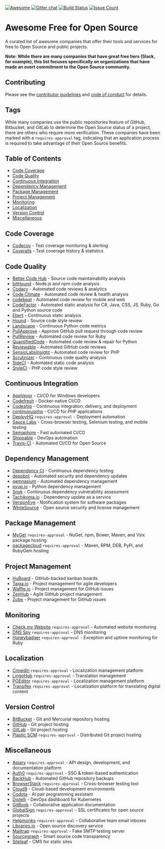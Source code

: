 [![Awesome](https://cdn.rawgit.com/sindresorhus/awesome/d7305f38d29fed78fa85652e3a63e154dd8e8829/media/badge.svg)](https://github.com/sindresorhus/awesome) [![Gitter chat](https://badges.gitter.im/gitterHQ/gitter.png)](https://gitter.im/awesome-freeforopensource/Lobby) [![Build Status](https://travis-ci.org/zachflower/awesome-freeforopensource.svg?branch=master)](https://travis-ci.org/zachflower/awesome-freeforopensource) [![Issue Count](https://codeclimate.com/github/zachflower/awesome-freeforopensource/badges/issue_count.svg)](https://codeclimate.com/github/zachflower/awesome-freeforopensource)

# Awesome Free for Open Source

A curated list of awesome companies that offer their tools and services for free to Open Source and public projects.

**Note: While there are many companies that have great free tiers (Slack, for example), this list focuses specifically on organizations that have made an overt commitment to the Open Source community.**

## Contributing

Please see the [contributor guidelines](.github/CONTRIBUTING.md) and [code of conduct](.github/CODE-OF-CONDUCT.md) for details.

## Tags

While many companies use the public repositories feature of GitHub, Bitbucket, and GitLab to determine the Open Source status of a project, there are others who require more verification. These companies have been marked with a `requires-approval` tag, indicating that an application process is required to take advantage of their Open Source benefits.

## Table of Contents

- [Code Coverage](#code-coverage)
- [Code Quality](#code-quality)
- [Continuous Integration](#continuous-integration)
- [Dependency Management](#dependency-management)
- [Package Management](#package-management)
- [Project Management](#project-management)
- [Monitoring](#monitoring)
- [Localization](#localization)
- [Version Control](#version-control)
- [Miscellaneous](#miscellaneous)

## Code Coverage

- [Codecov](https://codecov.io/) - Test coverage monitoring & alerting
- [Coveralls](https://coveralls.io/) - Test coverage history & statistics

## Code Quality

- [Better Code Hub](https://bettercodehub.com/) - Source code maintainability analysis
- [bitHound](https://www.bithound.io/) - Node.js and npm code analysis
- [Codacy](https://www.codacy.com/) - Automated code reviews & analytics
- [Code Climate](https://codeclimate.com/) - Automated code review & health analysis
- [codebeat](https://codebeat.co/) - Automated code review for mobile and web
- [CodeFactor](https://www.codefactor.io/) - Automated static analysis for C#, Java, CSS, JS, Ruby, Go and Python source code
- [Ebert](https://ebertapp.io/) - Continuous static analysis
- [Hound](https://houndci.com/) - Source code style review
- [Landscape](https://landscape.io/) - Continuous Python code metrics
- [PullApprove](https://about.pullapprove.com/) - Approve GitHub pull request through code review
- [PullReview](https://www.pullreview.com/) - Automated code review for Ruby
- [QuantifiedCode](https://www.quantifiedcode.com/) - Automated code review & repair for Python
- [Reviewable](https://reviewable.io/) - Automated GitHub code reviews
- [SensioLabsInsight](https://insight.sensiolabs.com/) - Automated code review for PHP
- [Scrutinizer](https://scrutinizer-ci.com/) - Continuous code quality analysis
- [SideCI](https://sideci.com/) - Automated static code analysis
- [StyleCI](https://styleci.io/) - PHP code style review

## Continuous Integration

- [AppVeyor](https://www.appveyor.com/) - CI/CD for Windows developers
- [Codefresh](https://codefresh.io/) - Docker-native CI/CD
- [Codeship](https://codeship.com/) - Continuous integration, delivery, and deployment
- [continuousphp](https://continuousphp.com/) - CI/CD for PHP applications
- [DeployHQ](https://www.deployhq.com/) `requires-approval` - Deployment automation
- [Sauce Labs](https://saucelabs.com/) - Cross-browser testing, Selenium testing, and mobile testing
- [Semaphore](https://semaphoreci.com/) - Fast automated CI/CD
- [Shippable](https://www.shippable.com/) - DevOps automation
- [Travis-CI](https://travis-ci.org/) - Automated CI/CD for Open Source

## Dependency Management

- [Dependency CI](https://dependencyci.com/) - Continuous dependency testing
- [deppbot](https://www.deppbot.com/) - Automated security and dependency updates
- [gemnasium](https://gemnasium.com/) - Automated dependency management
- [pyup.io](https://pyup.io/) - Python dependency management
- [Snyk](https://snyk.io/) - Continuous dependency vulnerability assessment
- [Tachikoma.io](http://tachikoma.io/) - Dependency update as a service
- [VersionEye](https://www.versioneye.com/) - Notification system for software packages
- [WhiteSource](https://www.whitesourcesoftware.com/) - Open source security and license management

## Package Management

- [MyGet](https://myget.org/) `requires-approval` - NuGet, npm, Bower, Maven, and Vsix package hosting
- [packagecloud](https://packagecloud.io/pricing) `requires-approval` - Maven, RPM, DEB, PyPi, and RubyGem hosting

## Project Management

- [HuBoard](https://huboard.com/) - GitHub-backed kanban boards
- [Taiga.io](https://taiga.io/) - Project management for agile developers
- [Waffle.io](https://waffle.io/) - Project management for GitHub issues
- [ZenHub](https://www.zenhub.com/) - Agile GitHub project management
- [Zube](https://zube.io/) - Project management for GitHub issues

## Monitoring

- [Check my Website](https://checkmy.ws/) `requires-approval` - Automated website monitoring
- [DNS Spy](https://dnsspy.io/) `requires-approval` - DNS monitoring
- [Honeybadger](https://www.honeybadger.io/) `requires-approval` - Exception and uptime monitoring for Ruby

## Localization

- [Crowdin](https://crowdin.com/) `requires-approval` - Localization management platform
- [LingoHub](https://lingohub.com/) `requires-approval` - Translation management
- [POEditor](https://poeditor.com/) `requires-approval` - Localization management platform
- [Transifex](https://www.transifex.com/) `requires-approval` - Localization platform for translating digital content

## Version Control

- [BitBucket](https://bitbucket.org/) - Git and Mercurial repository hosting
- [GitHub](https://github.com/) - Git project hosting
- [GitLab](https://about.gitlab.com/) - Git project hosting
- [Plastic SCM](https://www.plasticscm.com/) `requires-approval` - Distributed Git project hosting

## Miscellaneous

- [Apiary](https://apiary.io/) `requires-approval` - API design, development, and documentation platform
- [Auth0](https://auth0.com/) `requires-approval` - SSO & token-based authentication
- [BackHub](https://backhub.co/) - Automated GitHub repository backups
- [BrowserStack](https://www.browserstack.com/) `requires-approval` - Cross-browser testing tool
- [Cloud9](https://c9.io/) - Cloud-based development environments
- [Codota](https://www.codota.com/) - AI pair programming assistant
- [Distelli](https://www.distelli.com/) - DevOps dashboard for Kubernetes
- [GitBook](https://www.gitbook.com/) - Collaborative application documentation
- [GlobalSign](https://www.globalsign.com/en/ssl/ssl-open-source/) `requires-approval` - SSL certificates for open source projects
- [Helpmonks](https://helpmonks.com/) `requires-approval` - Collaborative team email inboxes
- [Libraries.io](https://libraries.io/) - Open source discovery service
- [Mailtrap](https://mailtrap.io/) `requires-approval` - Fake SMTP testing server
- [Sourcegraph](https://sourcegraph.com/) - Smart source code transparency
- [Siteleaf](https://www.siteleaf.com/) - CMS for static sites
